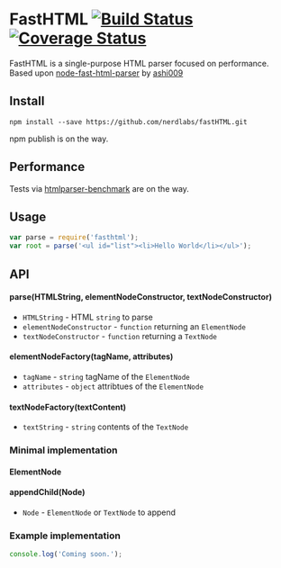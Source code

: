 # FastHTML [![Build Status][3]][4] [![Coverage Status][5]][6]
FastHTML is a single-purpose HTML parser focused on performance.
Based upon [node-fast-html-parser][0] by [ashi009][1]


## Install

```shell
npm install --save https://github.com/nerdlabs/fastHTML.git
```

npm publish is on the way.

## Performance

Tests via [htmlparser-benchmark][2] are on the way.

## Usage

```js
var parse = require('fasthtml');
var root = parse('<ul id="list"><li>Hello World</li></ul>');

```

## API

#### parse(HTMLString, elementNodeConstructor, textNodeConstructor)

* `HTMLString` - HTML `string` to parse
* `elementNodeConstructor` - `function` returning an `ElementNode`
* `textNodeConstructor` - `function` returning a `TextNode`

#### elementNodeFactory(tagName, attributes)

* `tagName` - `string` tagName of the `ElementNode`
* `attributes` - `object` attribtues of the `ElementNode`

#### textNodeFactory(textContent)
* `textString` - `string` contents of the `TextNode`


### Minimal implementation

#### ElementNode
#### appendChild(Node)
* `Node` - `ElementNode` or `TextNode` to append

### Example implementation

```js
console.log('Coming soon.');
```

[0]: https://github.com/ashi009/node-fast-html-parser
[1]: https://github.com/ashi009
[2]: https://github.com/AndreasMadsen/htmlparser-benchmark
[3]: https://travis-ci.org/nerdlabs/fastHTML.svg?branch=master
[4]: https://travis-ci.org/nerdlabs/fastHTML
[5]: https://img.shields.io/coveralls/nerdlabs/fastHTML.svg
[6]: https://coveralls.io/r/nerdlabs/fastHTML

